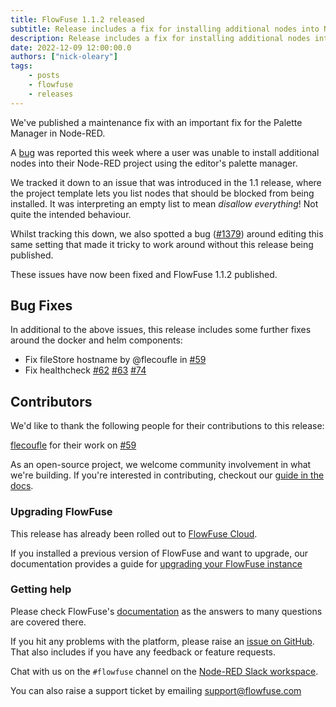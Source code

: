 ```yaml
---
title: FlowFuse 1.1.2 released
subtitle: Release includes a fix for installing additional nodes into Node-RED.
description: Release includes a fix for installing additional nodes into Node-RED.
date: 2022-12-09 12:00:00.0
authors: ["nick-oleary"]
tags:
    - posts
    - flowfuse
    - releases
---
```


We've published a maintenance fix with an important fix for the Palette Manager in Node-RED.

<!--more-->

A [bug](https://github.com/flowforge/flowforge/issues/1367) was reported this week
where a user was unable to install additional nodes into their Node-RED project
using the editor's palette manager.

We tracked it down to an issue that was introduced in the 1.1 release, where the
project template lets you list nodes that should be blocked from being installed.
It was interpreting an empty list to mean _disallow everything_! Not quite the
intended behaviour.

Whilst tracking this down, we also spotted a bug ([#1379](https://github.com/flowforge/flowforge/issues/1379))
around editing this same setting that made it tricky to work around without this
release being published.

These issues have now been fixed and FlowFuse 1.1.2 published.

## Bug Fixes

In additional to the above issues, this release includes some further fixes around
the docker and helm components:

 - Fix fileStore hostname by @flecoufle in [#59](https://github.com/flowforge/docker-compose/pull/59)
 - Fix healthcheck [#62](https://github.com/flowforge/docker-compose/pull/62) [#63](https://github.com/flowforge/docker-compose/pull/63) [#74](https://github.com/flowforge/helm/pull/74)


## Contributors

We'd like to thank the following people for their contributions to this release:

[flecoufle](https://github.com/flecoufle) for their work on [#59](https://github.com/flowforge/docker-compose/pull/59)

As an open-source project, we welcome community involvement in what we're building.
If you're interested in contributing, checkout our [guide in the docs](/docs/contribute/).

### Upgrading FlowFuse

This release has already been rolled out to [FlowFuse Cloud](https://app.flowforge.com).

If you installed a previous version of FlowFuse and want to upgrade, our documentation provides a
guide for [upgrading your FlowFuse instance](/docs/upgrade/)

### Getting help

Please check FlowFuse's [documentation](/docs/) as the answers to many questions are covered there.

If you hit any problems with the platform, please raise an [issue on GitHub](https://github.com/flowfuse/flowfuse/issues).
That also includes if you have any feedback or feature requests.

Chat with us on the `#flowfuse` channel on the [Node-RED Slack workspace](https://nodered.org/slack).

You can also raise a support ticket by emailing [support@flowfuse.com](mailto:support@flowfuse.com)

